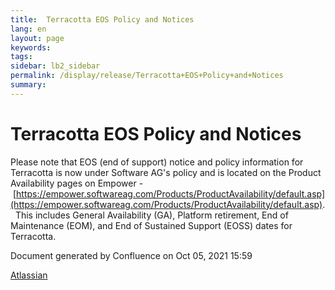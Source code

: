 ```yaml
---
title:  Terracotta EOS Policy and Notices  
lang: en
layout: page
keywords:
tags:
sidebar: lb2_sidebar
permalink: /display/release/Terracotta+EOS+Policy+and+Notices
summary:
---
```


Terracotta EOS Policy and Notices
=================================

Please note that EOS (end of support) notice and policy information for Terracotta is now under Software AG's policy and is located on the Product Availability pages on Empower - [https://empower.softwareag.com/Products/ProductAvailability/default.asp](https://empower.softwareag.com/Products/ProductAvailability/default.asp).   This includes General Availability (GA), Platform retirement, End of Maintenance (EOM), and End of Sustained Support (EOSS) dates for Terracotta.

  

Document generated by Confluence on Oct 05, 2021 15:59

[Atlassian](http://www.atlassian.com/)

